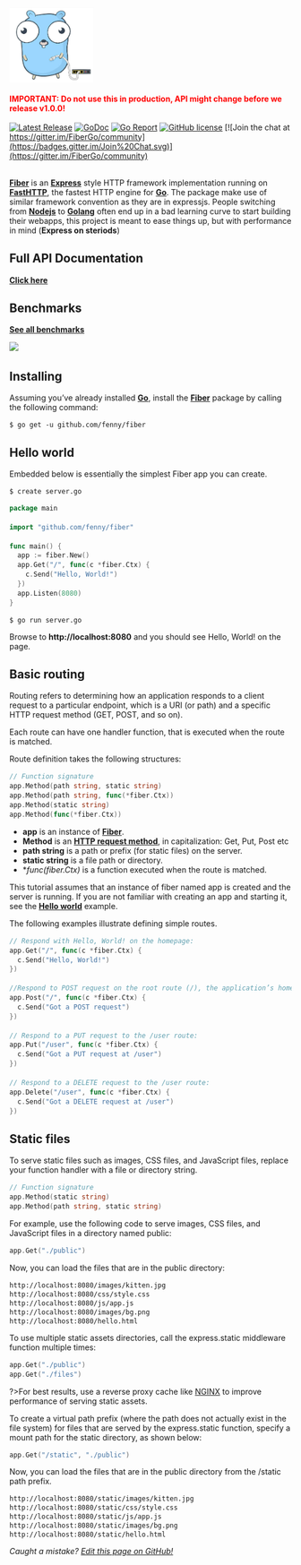 <img src="docs/static/logo.jpg" width="150" alt="Fiber"><br><br><span style="color:red"><b>IMPORTANT: Do not use this in production, API might change before we release v1.0.0!</span></b><br><br>
[![Latest Release](https://img.shields.io/github/release/fenny/fiber.svg)](https://github.com/fenny/fiber/releases/latest)
[![GoDoc](https://godoc.org/github.com/fenny/fiber?status.svg)](http://godoc.org/github.com/fenny/fiber)
[![Go Report](https://goreportcard.com/badge/github.com/fenny/fiber)](https://goreportcard.com/report/github.com/fenny/fiber)
[![GitHub license](https://img.shields.io/github/license/fenny/fiber.svg)](https://github.com/fenny/fiber/blob/master/LICENSE)
[![Join the chat at https://gitter.im/FiberGo/community](https://badges.gitter.im/Join%20Chat.svg)](https://gitter.im/FiberGo/community)
<br><br>
<!-- **[Fiber](https://github.com/fenny/fiber)** is a router framework build on top of **[FastHTTP](https://github.com/valyala/fasthttp)**, the fastest HTTP package for **[Go](https://golang.org/doc/)**.<br>
This library is inspired by **[Express](https://expressjs.com/en/4x/api.html)**, one of the most populair and well known web framework for **[Nodejs](https://nodejs.org/en/about/)**. -->

**[Fiber](https://github.com/fenny/fiber)** is an **[Express](https://expressjs.com/en/4x/api.html)** style HTTP framework implementation running on **[FastHTTP](https://github.com/valyala/fasthttp)**, the fastest HTTP engine for **[Go](https://golang.org/doc/)**. The package make use of similar framework convention as they are in expressjs. People switching from **[Nodejs](https://nodejs.org/en/about/)** to **[Golang](https://golang.org/doc/)** often end up in a bad learning curve to start building their webapps, this project is meant to ease things up, but with performance in mind (**Express on steriods**)

## Full API Documentation
**[Click here](https://fenny.github.io/fiber/)**

## Benchmarks
**[See all benchmarks](https://fenny.github.io/fiber/#/benchmarks)**

![](https://fenny.github.io/fiber/static/benchmarks/benchmark.png)

## Installing
Assuming you’ve already installed **[Go](https://golang.org/doc/)**, install the **[Fiber](https://github.com/fenny/fiber)** package by calling the following command:
```shell
$ go get -u github.com/fenny/fiber
```

## Hello world
Embedded below is essentially the simplest Fiber app you can create.
```shell
$ create server.go
```
```go
package main

import "github.com/fenny/fiber"

func main() {
  app := fiber.New()
  app.Get("/", func(c *fiber.Ctx) {
    c.Send("Hello, World!")
  })
  app.Listen(8080)
}
```
```shell
$ go run server.go
```
Browse to **http://localhost:8080** and you should see Hello, World! on the page.

## Basic routing
Routing refers to determining how an application responds to a client request to a particular endpoint, which is a URI (or path) and a specific HTTP request method (GET, POST, and so on).

Each route can have one handler function, that is executed when the route is matched.

Route definition takes the following structures:

```go
// Function signature
app.Method(path string, static string)
app.Method(path string, func(*fiber.Ctx))
app.Method(static string)
app.Method(func(*fiber.Ctx))
```

* **app** is an instance of **[Fiber](#hello-world)**.
* **Method** is an **[HTTP request method](https://en.wikipedia.org/wiki/Hypertext_Transfer_Protocol#Request_methods)**, in capitalization: Get, Put, Post etc
* **path string** is a path or prefix (for static files) on the server.
* **static string** is a file path or directory.
* **func(*fiber.Ctx)** is a function executed when the route is matched.

This tutorial assumes that an instance of fiber named app is created and the server is running. If you are not familiar with creating an app and starting it, see the **[Hello world](#hello-world)** example.

The following examples illustrate defining simple routes.  
```go
// Respond with Hello, World! on the homepage:
app.Get("/", func(c *fiber.Ctx) {
  c.Send("Hello, World!")
})

//Respond to POST request on the root route (/), the application’s home page:
app.Post("/", func(c *fiber.Ctx) {
  c.Send("Got a POST request")
})

// Respond to a PUT request to the /user route:
app.Put("/user", func(c *fiber.Ctx) {
  c.Send("Got a PUT request at /user")
})

// Respond to a DELETE request to the /user route:
app.Delete("/user", func(c *fiber.Ctx) {
  c.Send("Got a DELETE request at /user")
})
```

## Static files
To serve static files such as images, CSS files, and JavaScript files, replace your function handler with a file or directory string.
```go
// Function signature
app.Method(static string)
app.Method(path string, static string)
```
For example, use the following code to serve images, CSS files, and JavaScript files in a directory named public:

```go
app.Get("./public")
```
Now, you can load the files that are in the public directory:
```shell
http://localhost:8080/images/kitten.jpg
http://localhost:8080/css/style.css
http://localhost:8080/js/app.js
http://localhost:8080/images/bg.png
http://localhost:8080/hello.html
```
To use multiple static assets directories, call the express.static middleware function multiple times:
```go
app.Get("./public")
app.Get("./files")
```
?>For best results, use a reverse proxy cache like [NGINX](https://www.nginx.com/resources/wiki/start/topics/examples/reverseproxycachingexample/) to improve performance of serving static assets.  

To create a virtual path prefix (where the path does not actually exist in the file system) for files that are served by the express.static function, specify a mount path for the static directory, as shown below:
```go
app.Get("/static", "./public")
```
Now, you can load the files that are in the public directory from the /static path prefix.
```shell
http://localhost:8080/static/images/kitten.jpg
http://localhost:8080/static/css/style.css
http://localhost:8080/static/js/app.js
http://localhost:8080/static/images/bg.png
http://localhost:8080/static/hello.html
```

*Caught a mistake? [Edit this page on GitHub!](https://github.com/Fenny/fiber/blob/master/README.md)*
